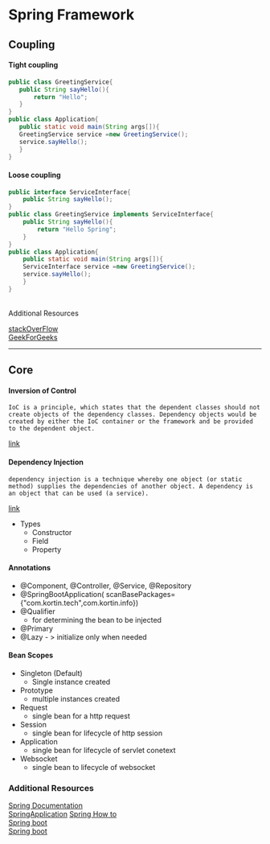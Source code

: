 # Spring Framework

## Coupling 
#### Tight coupling
 ```java
public class GreetingService{
    public String sayHello(){
        return "Hello";
    }
}
public class Application{
    public static void main(String args[]){
    GreetingService service =new GreetingService();
    service.sayHello();
    }
}
 ``` 
#### Loose coupling
```java
public interface ServiceInterface{
    public String sayHello();
}
public class GreetingService implements ServiceInterface{
    public String sayHello(){
        return "Hello Spring";
    }
}
public class Application{
    public static void main(String args[]){
    ServiceInterface service =new GreetingService();
    service.sayHello();
    }
}
 ``` 
 <br>
Additional Resources

 [stackOverFlow](https://stackoverflow.com/questions/2832017/what-is-the-difference-between-loose-coupling-and-tight-coupling-in-the-object-o) <br>
 [GeekForGeeks](https://www.geeksforgeeks.org/coupling-in-java/)

 ---

 ## Core  
 #### Inversion of Control
    IoC is a principle, which states that the dependent classes should not create objects of the dependency classes. Dependency objects would be created by either the IoC container or the framework and be provided to the dependent object.
 [link](https://medium.com/@amitkma/understanding-inversion-of-control-ioc-principle-163b1dc97454)   
 #### Dependency Injection
    dependency injection is a technique whereby one object (or static method) supplies the dependencies of another object. A dependency is an object that can be used (a service).
 [link](https://www.freecodecamp.org/news/a-quick-intro-to-dependency-injection-what-it-is-and-when-to-use-it-7578c84fa88f/)
- Types
    - Constructor
    - Field
    - Property

#### Annotations
- @Component, @Controller, @Service, @Repository
- @SpringBootApplication( scanBasePackages={"com.kortin.tech",com.kortin.info}) 
- @Qualifier 
    - for determining the bean to be injected
- @Primary
- @Lazy - > initialize only when needed

#### Bean Scopes
- Singleton (Default)
    - Single instance created
- Prototype
    - multiple instances created
- Request
    - single bean for a http request
- Session
    - single bean for lifecycle of http session
- Application 
    - single bean for lifecycle of servlet conetext
- Websocket
    - single bean to lifecycle of websocket

### Additional Resources
[Spring Documentation]( https://docs.spring.io/spring-boot/docs/current/reference/html/index.html) <br>
[SpringApplication](https://docs.spring.io/spring-boot/docs/current/reference/html/features.html#features.spring-application)
[Spring How to](https://docs.spring.io/spring-boot/docs/current/reference/html/howto.html#howto.application) <br>
[Spring boot](https://docs.spring.io/spring-boot/docs/current/reference/html/using.html#using.build-systems) <br>
[Spring boot](https://docs.spring.io/spring-boot/docs/2.1.3.RELEASE/reference/htmlsingle/) <br>




 
